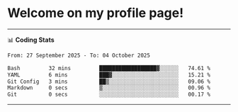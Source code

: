 # Welcome on my profile page!
<!-- print(("dralla"[::-1]+"s").capitalize()) -->

<!-- ---
👨🏻‍💻 **Busy With**
* Learning new Skills.
* Building small Projects.
* Being helpful. -->

---
📊 **Coding Stats**
<!--START_SECTION:waka-->

```txt
From: 27 September 2025 - To: 04 October 2025

Bash         32 mins         ██████████████████▓░░░░░░   74.61 %
YAML         6 mins          ███▓░░░░░░░░░░░░░░░░░░░░░   15.21 %
Git Config   3 mins          ██▒░░░░░░░░░░░░░░░░░░░░░░   09.06 %
Markdown     0 secs          ▒░░░░░░░░░░░░░░░░░░░░░░░░   00.96 %
Git          0 secs          ░░░░░░░░░░░░░░░░░░░░░░░░░   00.17 %
```

<!--END_SECTION:waka-->
---
